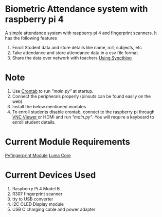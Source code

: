 # Biometric Attendance system with raspberry pi 4
A simple attendance system with raspberry pi 4 and fingerprint scanners. It has the following features

1. Enroll Student data and store details like name, roll, subjects, etc
2. Take attendance and store attendance data in a csv file format
3. Share the data over network with teachers <a href="https://syncthing.net/">Using Syncthing</a>


# Note

1. Use <a href="https://linuxhandbook.com/crontab/">Crontab</a> to run *"main.py"* at startup.
2. Connect the peripherals properly (pinouts can be found easily on the web)
3. Install the below mentioned modules
4. To enroll students disable crontab, connect to the raspberry pi through <a href="https://www.realvnc.com/en/connect/download/viewer/">VNC Viewer </a> or HDMI and run *"main.py"*. You will require a keyboard to enroll student details.


# Current Module Requirements
<a href="https://pypi.org/project/pyfingerprint/">Pyfingerprint Module</a>
<a href="https://pypi.org/project/luma.core/">Luma Core</a>

# Current Devices Used
1. Raspberry Pi 4 Model B
2. R307 fingerprint scanner
3. tty to USB converter
4. I2C OLED Display module
5. USB C charging cable and power adapter

